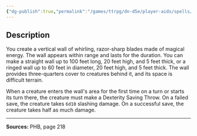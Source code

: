 ```yaml
---
{"dg-publish":true,"permalink":"/games/ttrpg/dn-d5e/player-aids/spells/level-6/blade-barrier/","tags":["TTRPG/DND/5e","verbal","somatic","concentration","Spell"],"noteIcon":""}
---
```



## Description
You create a vertical wall of whirling, razor-sharp blades made of magical energy.
The wall appears within range and lasts for the duration.
You can make a straight wall up to 100 feet long, 20 feet high, and 5 feet thick, or a ringed wall up to 60 feet in diameter, 20 feet high, and 5 feet thick.
The wall provides three-quarters cover to creatures behind it, and its space is difficult terrain.

When a creature enters the wall's area for the first time on a turn or starts its turn there, the creature must make a Dexterity Saving Throw.
On a failed save, the creature takes `6d10` slashing damage.
On a successful save, the creature takes half as much damage.

---

**Sources:** PHB, page 218
